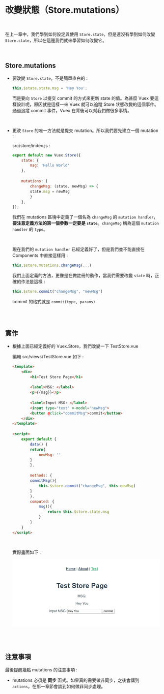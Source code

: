 # 改變狀態（Store.mutations）

<br>

在上一章中，我們學到如何設定與使用 `Store.state`，但是還沒有學到如何改變 `Store.state`，所以在這邊我們就來學習如何改變它。

<br>

## Store.mutations

* 要改變 `Store.state`，不是簡單直白的 : 

    ```js
    this.$state.state.msg = 'Hey You';
    ```

    而是要向 `Store` 以提交 commit 的方式來更新 state 的值。為甚麼 Vuex 要這樣設計呢，原因就是這樣一來 Vuex 就可以追蹤 Store 狀態改變的這個事件。通過追蹤 commit 事件，Vuex 在背後可以幫我們做很多事情。

    <br>

* 更改 `Store` 的唯一方法就是提交 mutation。所以我們要先建立一個 mutation : 

    src/store/index.js : 

    ```js
    export default new Vuex.Store({
        state: {
            msg: 'Hello World'
        },

        mutations: {
            changeMsg: (state, newMsg) => {
            state.msg = newMsg
            }
        },
    });
    ```

    我們在 mutations 區塊中定義了一個名為 `changeMsg` 的 `mutation handler`，__要注意定義方法的第一個參數一定要是 `state`__。`changeMsg` 稱為這個 `mutation handler` 的 `type`。

    <br>

    現在我們的 `mutation handler` 已經定義好了，但是我們並不能直接在 Components 中直接這樣用 :

    ```js
    this.$store.mutations.changeMsg(...)
    ```

    我們上面定義的方法，更像是在做註冊的動作，當我們需要改變 `state` 時，正確的作法是這樣 :

     ```js
    this.$store.commit("changeMsg", "newMsg")
    ```

    commit 的格式就是 `commit(type, params)`

    <br>
    <br>

## 實作

* 根據上面已經定義好的 Vuex.Store，我們改變一下 TestStore.vue

    編輯 src/views/TestStore.vue 如下 : 

    ```html
    <template>
        <div>
            <h1>Test Store Page</h1>

            <label>MSG: </label>
            <p>{{msg}}</p>

            <label>Input MSG: </label>
            <input type="text" v-model="newMsg">
            <button @click="commitMsg">commit</button>
        </div>
    </template>

    <script>
        export default {
            data() {
            return{
                newMsg: ''
            }
            },

            methods: {
            commitMsg(){
                this.$store.commit("changeMsg", this.newMsg)
            }
            },
            computed: {
                msg(){
                    return this.$store.state.msg
                }
            }
        }
    </script>
    ```

    <br>

    實際畫面如下 : 

    ![1](./imgs/1.jpg)

<br>
<br>

## 注意事項

最後提醒幾點 mutations 的注意事項 : 

* mutations 必須是 __同步__ 函式。如果真的需要做非同步，之後會講到 `actions`，在那一章節會談到如何做非同步處理。


